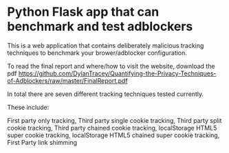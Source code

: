# Python Flask app that can benchmark and test adblockers

This is a web application that contains deliberately malicious tracking techniques to benchmark your brower/adblocker configuration.

To read the final report and where/how to visit the website, download the pdf https://github.com/DylanTracey/Quantifying-the-Privacy-Techniques-of-Adblockers/raw/master/FinalReport.pdf

In total there are seven different tracking techniques tested currently.

These include:

First party only tracking,
Third party single cookie tracking,
Third party split cookie tracking,
Third party chained cookie tracking,
localStorage HTML5 super cookie tracking,
localStorage HTML5 chained super cookie tracking,
First Party link shimming
